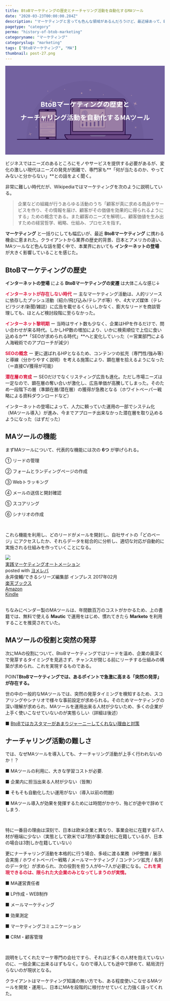 ```yaml
---
title: BtoBマーケティングの歴史とナーチャリング活動を自動化するMAツール
date: "2020-03-23T00:00:00.284Z"
description: "マーケティングと言っても色んな領域があるんだろうけど、最近縁あって、BtoBマーケティング業界に携わる機会に恵まれた。業界では有名な方から、マーケティング業界の歴史的背景、日本と海外のマーケティング事情の違い、MAツールの話など多岐に渡る内容を聞いてみると、インターネットの登場によって、BtoBマーケティングも大きく変化していることがよく分かった。"
pagetype: "category"
perma: "history-of-btob-marketing"
categoryname: "マーケティング"
categoryslug: "marketing"
tags: ["BtoBマーケティング", "MA"]
thumbnail: post-27.png
---
```


![](./post-27.png)

ビジネスではニーズのあるところにモノやサービスを提供する必要があるが、変化の激しい現代はニーズの発見が困難で、専門家も**「何が当たるのか、やってみないと分からない」**との話をよく聞く。

非常に難しい時代だが、Wikipediaではマーケティングを次のように説明している。

> 企業などの組織が行うあらゆる活動のうち「顧客が真に求める商品やサービスを作り、その情報を届け、顧客がその価値を効果的に得られるようにする」ための概念である。また顧客のニーズを解明し、顧客価値を生み出すための経営哲学、戦略、仕組み、プロセスを指す。

**マーケティング** と一括りにしても幅広いが、最近 **BtoBマーケティング** に携わる機会に恵まれた。クライアントから業界の歴史的背景、日本とアメリカの違い、MAツールなど色んな話を聞く中で、本業界においても **インターネットの登場** が大きく影響していることを感じた。

## BtoBマーケティングの歴史

**インターネットの登場** による **BtoBマーケティングの変遷** は大体こんな感じ↓

**<span style="color: crimson;">インターネットが存在しない時代</span>** ー 主なマーケティング活動は、人的リソースに依存したプッシュ活動（紹介/飛び込み/テレアポ等）や、4大マズ媒体（テレビ/ラジオ/新聞/雑誌）に広告を載せるくらいしかなく、膨大なリードを商談管理しても、ほとんど検討段階に至らなかった。

**<span style="color: crimson;">インターネット黎明期</span>** ー 当時はサイト数も少なく、企業はHPを作るだけで、問い合わせが来る時代。しかしHP数の増加により、いかに検索順位で上位に食い込めるか**「SEOが求められる時代」**へと変化していった（＝営業部門による人海戦術でのアプローチが減少）

**<span style="color: crimson;">SEOの概念</span>** ー 更に選ばれるHPとなるため、コンテンツの拡充（専門性/強み等）と導線（分かりやすく説明）を考える施策により、顕在層を拾えるようになった（＝直接CV獲得が可能）

**<span style="color: crimson;">潜在層の育成</span>** ー SEOだけでなくリスティング広告も進化。ただし市場ニーズは一定なので、顕在層の奪い合いが激化し、広告単価が高騰してしまった。そのため一段階下の層（準顕在層/潜在層）の獲得が急務となる（ホワイトペーパー戦略による資料ダウンロードなど）

インターネットの登場によって、人力に頼っていた運用の一部でシステム化（MAツール導入）が進み、今までアプローチ出来なかった潜在層を取り込めるようになった（はずだった）

## MAツールの機能

まずMAツールについて、代表的な機能には次の **6つ** が挙げられる。

<div class="blackboard-box">
<p>① リードの管理</p>
<p>② フォームとランディングページの作成</p>
<p>③ Webトラッキング</p>
<p>④ メールの送信と開封確認</p>
<p>⑤ スコアリング</p>
<p>⑥ シナリオの作成</p>
<div class="chalk1"></div>
<div class="chalk2"></div>
</div>
<br/>

これら機能を利用し、どのリードがメールを開封し、自社サイトの「どのページ」にアクセスしたか、それらデータを総合的に分析し、適切な対応が自動的に実施される仕組みを作っていくことになる。

<div class="cstmreba"><div class="booklink-box"><div class="booklink-image"><a href="https://hb.afl.rakuten.co.jp/hgc/146fe51c.1fd043a3.146fe51d.605dc196/yomereba_main_202008011752128282?pc=http%3A%2F%2Fbooks.rakuten.co.jp%2Frb%2F14665971%2F%3Fscid%3Daf_ich_link_urltxt%26m%3Dhttp%3A%2F%2Fm.rakuten.co.jp%2Fev%2Fbook%2F" target="_blank" ><img src="https://thumbnail.image.rakuten.co.jp/@0_mall/book/cabinet/0501/9784295000501.jpg?_ex=140x140" style="border: none;" /></a></div><div class="booklink-info"><div class="booklink-name"><a href="https://hb.afl.rakuten.co.jp/hgc/146fe51c.1fd043a3.146fe51d.605dc196/yomereba_main_202008011752128282?pc=http%3A%2F%2Fbooks.rakuten.co.jp%2Frb%2F14665971%2F%3Fscid%3Daf_ich_link_urltxt%26m%3Dhttp%3A%2F%2Fm.rakuten.co.jp%2Fev%2Fbook%2F" target="_blank" >実践マーケティングオートメーション</a><div class="booklink-powered-date">posted with <a href="https://yomereba.com" rel="nofollow" target="_blank">ヨメレバ</a></div></div><div class="booklink-detail">永井俊輔/できるシリーズ編集部 インプレス 2017年02月    </div><div class="booklink-link2"><div class="shoplinkrakuten"><a href="https://hb.afl.rakuten.co.jp/hgc/146fe51c.1fd043a3.146fe51d.605dc196/yomereba_main_202008011752128282?pc=http%3A%2F%2Fbooks.rakuten.co.jp%2Frb%2F14665971%2F%3Fscid%3Daf_ich_link_urltxt%26m%3Dhttp%3A%2F%2Fm.rakuten.co.jp%2Fev%2Fbook%2F" target="_blank" >楽天ブックス</a></div><div class="shoplinkamazon"><a href="https://www.amazon.co.jp/exec/obidos/asin/4295000507/kanon123-22/" target="_blank" >Amazon</a></div><div class="shoplinkkindle"><a href="https://www.amazon.co.jp/gp/search?keywords=%E5%AE%9F%E8%B7%B5%E3%83%9E%E3%83%BC%E3%82%B1%E3%83%86%E3%82%A3%E3%83%B3%E3%82%B0%E3%82%AA%E3%83%BC%E3%83%88%E3%83%A1%E3%83%BC%E3%82%B7%E3%83%A7%E3%83%B3&__mk_ja_JP=%83J%83%5E%83J%83i&url=node%3D2275256051&tag=kanon123-22" target="_blank" >Kindle</a></div>                              	  	  	  	  	</div></div><div class="booklink-footer"></div></div></div>
<br/>

ちなみにベンダー製のMAツールは、年間数百万のコストがかかるため、上の書籍では、無料で使える **Mautic** で運用をはじめ、慣れてきたら **Marketo** を利用することを推奨されていた。

## MAツールの役割と突然の発芽

次にMAの役割について、BtoBマーケティングではリードを温め、企業の奥深くで発芽するタイミングを見逃さず、チャンスが閉じる前にリーチする仕組みの構築が求められ、これを実現するものである。

<span class="mark">POINT</span>**BtoBマーケティングでは、あるポイントで急激に高まる「突然の発芽」が存在する。**

世の中の一般的なMAツールでは、突然の発芽タイミングを検知するため、スコアリングやシナリオで様々な事前設定が求められる。そのためマーケティングの深い理解が求められ、MAツールを運用出来る人材が少ないため、多くの企業が上手く使いこなせていないのが実態らしい（詳細は後述）

■ [BtoBではカスタマーがあまりジャーニーしてくれない理由と対策](https://marketing-campus.jp/lecture/noyan/105.html)  

## ナーチャリング活動の難しさ

では、なぜMAツールを導入しても、ナーチャリング活動が上手く行われないのか！？

<div class="blackboard-box">
<p>■ MAツールの利用に、大きな学習コストが必要.</p>
<p>■ 企業内に担当出来る人材が少ない（皆無）</p>
<p>■ そもそも自動化したい運用がない（導入以前の問題）</p>
<p>■ MAツール導入が効果を発揮するためには時間がかかり、殆どが途中で辞めてしまう.</p>
<div class="chalk1"></div>
<div class="chalk2"></div>
</div>
<br/>

特に一番目の理由は深刻で、日本は欧米企業と異なり、事業会社に在籍するIT人材が極端に少ない（実態として欧米では7割が事業会社に在籍しているが、日本の場合は3割しか在籍していない）

更にナーチャリング活動を本格的に行う場合、多岐に渡る業務（HP整備 / 展示会実施 / ホワイトペーパー戦略 / メールマーケティング / コンテンツ拡充 / 名刺のデータ化）が求められ、次の役割を担う人が6〜7人が必要になる。<span style="color: crimson; font-weight: bold;">これを実現できるのは、限られた大企業のみとなってしまうのが実情。</span>

<div class="blackboard-box">
<p>■ MA運営責任者</p>
<p>■ LP作成・WEB制作</p>
<p>■ メールマーケティング</p>
<p>■ 効果測定</p>
<p>■ マーケティングコミュニケーション</p>
<p>■ CRM・顧客管理</p>
<div class="chalk1"></div>
<div class="chalk2"></div>
</div>
<br/>

説明をしてくれたマーケ専門の会社ですら、それほど多くの人材を抱えていないのに、一般企業に出来るはずもなく。なので導入しても途中で辞めて、結局流行らないのが現状となる。

クライアントはマーケティング知識の無い方でも、ある程度使いこなせるMAツールを開発・運用し、日本にMAを段階的に根付かせていくと力強く語ってくれた。

